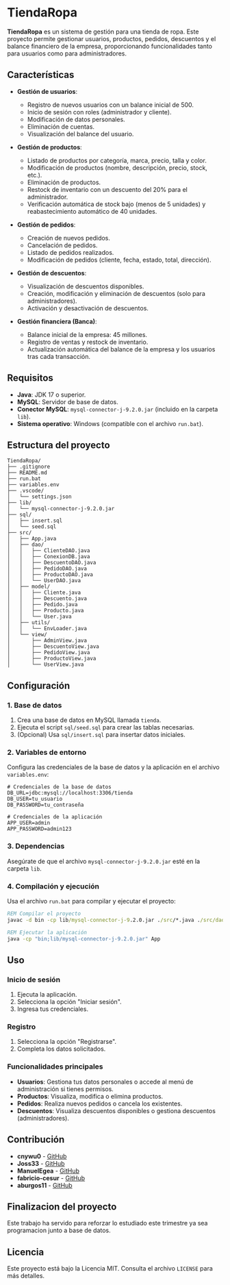 # TiendaRopa

**TiendaRopa** es un sistema de gestión para una tienda de ropa. Este proyecto permite gestionar usuarios, productos, pedidos, descuentos y el balance financiero de la empresa, proporcionando funcionalidades tanto para usuarios como para administradores.

## Características

- **Gestión de usuarios**:
  - Registro de nuevos usuarios con un balance inicial de 500.
  - Inicio de sesión con roles (administrador y cliente).
  - Modificación de datos personales.
  - Eliminación de cuentas.
  - Visualización del balance del usuario.

- **Gestión de productos**:
  - Listado de productos por categoría, marca, precio, talla y color.
  - Modificación de productos (nombre, descripción, precio, stock, etc.).
  - Eliminación de productos.
  - Restock de inventario con un descuento del 20% para el administrador.
  - Verificación automática de stock bajo (menos de 5 unidades) y reabastecimiento automático de 40 unidades.

- **Gestión de pedidos**:
  - Creación de nuevos pedidos.
  - Cancelación de pedidos.
  - Listado de pedidos realizados.
  - Modificación de pedidos (cliente, fecha, estado, total, dirección).

- **Gestión de descuentos**:
  - Visualización de descuentos disponibles.
  - Creación, modificación y eliminación de descuentos (solo para administradores).
  - Activación y desactivación de descuentos.

- **Gestión financiera (Banca)**:
  - Balance inicial de la empresa: 45 millones.
  - Registro de ventas y restock de inventario.
  - Actualización automática del balance de la empresa y los usuarios tras cada transacción.

## Requisitos

- **Java**: JDK 17 o superior.
- **MySQL**: Servidor de base de datos.
- **Conector MySQL**: `mysql-connector-j-9.2.0.jar` (incluido en la carpeta `lib`).
- **Sistema operativo**: Windows (compatible con el archivo `run.bat`).

## Estructura del proyecto

```
TiendaRopa/
├── .gitignore
├── README.md
├── run.bat
├── variables.env
├── .vscode/
│   └── settings.json
├── lib/
│   └── mysql-connector-j-9.2.0.jar
├── sql/
│   ├── insert.sql
│   └── seed.sql
├── src/
│   ├── App.java
│   ├── dao/
│   │   ├── ClienteDAO.java
│   │   ├── ConexionDB.java
│   │   ├── DescuentoDAO.java
│   │   ├── PedidoDAO.java
│   │   ├── ProductoDAO.java
│   │   └── UserDAO.java
│   ├── model/
│   │   ├── Cliente.java
│   │   ├── Descuento.java
│   │   ├── Pedido.java
│   │   ├── Producto.java
│   │   └── User.java
│   ├── utils/
│   │   └── EnvLoader.java
│   └── view/
│       ├── AdminView.java
│       ├── DescuentoView.java
│       ├── PedidoView.java
│       ├── ProductoView.java
│       └── UserView.java
```

## Configuración

### 1. Base de datos
1. Crea una base de datos en MySQL llamada `tienda`.
2. Ejecuta el script `sql/seed.sql` para crear las tablas necesarias.
3. (Opcional) Usa `sql/insert.sql` para insertar datos iniciales.

### 2. Variables de entorno
Configura las credenciales de la base de datos y la aplicación en el archivo `variables.env`:

```env
# Credenciales de la base de datos
DB_URL=jdbc:mysql://localhost:3306/tienda
DB_USER=tu_usuario
DB_PASSWORD=tu_contraseña

# Credenciales de la aplicación
APP_USER=admin
APP_PASSWORD=admin123
```

### 3. Dependencias
Asegúrate de que el archivo `mysql-connector-j-9.2.0.jar` esté en la carpeta `lib`.

### 4. Compilación y ejecución
Usa el archivo `run.bat` para compilar y ejecutar el proyecto:

```bat
REM Compilar el proyecto
javac -d bin -cp lib/mysql-connector-j-9.2.0.jar ./src/*.java ./src/dao/*.java ./src/view/*.java ./src/model/*.java

REM Ejecutar la aplicación
java -cp "bin;lib/mysql-connector-j-9.2.0.jar" App
```

## Uso

### Inicio de sesión
1. Ejecuta la aplicación.
2. Selecciona la opción "Iniciar sesión".
3. Ingresa tus credenciales.

### Registro
1. Selecciona la opción "Registrarse".
2. Completa los datos solicitados.

### Funcionalidades principales
- **Usuarios**: Gestiona tus datos personales o accede al menú de administración si tienes permisos.
- **Productos**: Visualiza, modifica o elimina productos.
- **Pedidos**: Realiza nuevos pedidos o cancela los existentes.
- **Descuentos**: Visualiza descuentos disponibles o gestiona descuentos (administradores).

## Contribución

- **cnywu0** - [GitHub](https://github.com/cnywu0)
- **Joss33** - [GitHub](https://github.com/Josegallego33)
- **ManuelEgea** - [GitHub](https://github.com/ManuelEgea)
- **fabricio-cesur** - [GitHub](https://github.com/fabricio-cesur)
- **aburgos11** - [GitHub](https://github.com/aburgos11)

## Finalizacion del proyecto
Este trabajo ha servido para reforzar lo estudiado este trimestre ya sea programacion junto a base de datos.

## Licencia

Este proyecto está bajo la Licencia MIT. Consulta el archivo `LICENSE` para más detalles.

